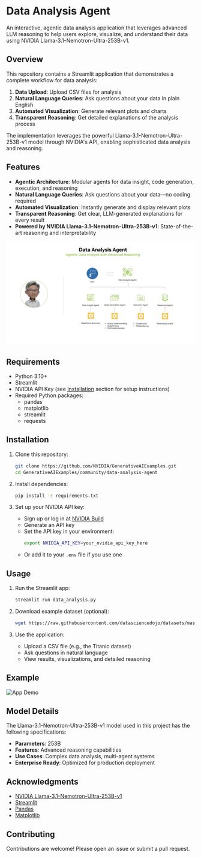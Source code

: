 # Data Analysis Agent

An interactive, agentic data analysis application that leverages advanced LLM reasoning to help users explore, visualize, and understand their data using NVIDIA Llama-3.1-Nemotron-Ultra-253B-v1.

## Overview

This repository contains a Streamlit application that demonstrates a complete workflow for data analysis:
1. **Data Upload**: Upload CSV files for analysis
2. **Natural Language Queries**: Ask questions about your data in plain English
3. **Automated Visualization**: Generate relevant plots and charts
4. **Transparent Reasoning**: Get detailed explanations of the analysis process

The implementation leverages the powerful Llama-3.1-Nemotron-Ultra-253B-v1 model through NVIDIA's API, enabling sophisticated data analysis and reasoning.

## Features

- **Agentic Architecture**: Modular agents for data insight, code generation, execution, and reasoning
- **Natural Language Queries**: Ask questions about your data—no coding required
- **Automated Visualization**: Instantly generate and display relevant plots
- **Transparent Reasoning**: Get clear, LLM-generated explanations for every result
- **Powered by NVIDIA Llama-3.1-Nemotron-Ultra-253B-v1**: State-of-the-art reasoning and interpretability

![Workflow](./assets/workflow.png)

## Requirements

- Python 3.10+
- Streamlit
- NVIDIA API Key (see [Installation](#installation) section for setup instructions)
- Required Python packages:
  - pandas
  - matplotlib
  - streamlit
  - requests

## Installation

1. Clone this repository:
   ```bash
   git clone https://github.com/NVIDIA/GenerativeAIExamples.git
   cd GenerativeAIExamples/community/data-analysis-agent
   ```

2. Install dependencies:
   ```bash
   pip install -r requirements.txt
   ```

3. Set up your NVIDIA API key:
   - Sign up or log in at [NVIDIA Build](https://build.nvidia.com/nvidia/llama-3_1-nemotron-ultra-253b-v1?integrate_nim=true&hosted_api=true&modal=integrate-nim)
   - Generate an API key
   - Set the API key in your environment:
     ```bash
     export NVIDIA_API_KEY=your_nvidia_api_key_here
     ```
   - Or add it to your `.env` file if you use one

## Usage

1. Run the Streamlit app:
   ```bash
   streamlit run data_analysis.py
   ```

2. Download example dataset (optional):
   ```bash
   wget https://raw.githubusercontent.com/datasciencedojo/datasets/master/titanic.csv
   ```

3. Use the application:
   - Upload a CSV file (e.g., the Titanic dataset)
   - Ask questions in natural language
   - View results, visualizations, and detailed reasoning

## Example

![App Demo](./assets/data_analysis_agent_demo.png)

## Model Details

The Llama-3.1-Nemotron-Ultra-253B-v1 model used in this project has the following specifications:
- **Parameters**: 253B
- **Features**: Advanced reasoning capabilities
- **Use Cases**: Complex data analysis, multi-agent systems
- **Enterprise Ready**: Optimized for production deployment

## Acknowledgments

- [NVIDIA Llama-3.1-Nemotron-Ultra-253B-v1](https://build.nvidia.com/nvidia/llama-3_1-nemotron-ultra-253b-v1)
- [Streamlit](https://streamlit.io/)
- [Pandas](https://pandas.pydata.org/)
- [Matplotlib](https://matplotlib.org/)


## Contributing

Contributions are welcome! Please open an issue or submit a pull request.
